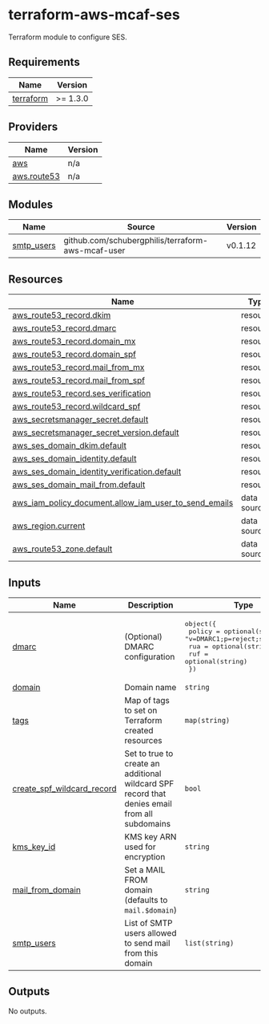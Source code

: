 # terraform-aws-mcaf-ses

Terraform module to configure SES.

<!--- BEGIN_TF_DOCS --->
## Requirements

| Name | Version |
|------|---------|
| <a name="requirement_terraform"></a> [terraform](#requirement\_terraform) | >= 1.3.0 |

## Providers

| Name | Version |
|------|---------|
| <a name="provider_aws"></a> [aws](#provider\_aws) | n/a |
| <a name="provider_aws.route53"></a> [aws.route53](#provider\_aws.route53) | n/a |

## Modules

| Name | Source | Version |
|------|--------|---------|
| <a name="module_smtp_users"></a> [smtp\_users](#module\_smtp\_users) | github.com/schubergphilis/terraform-aws-mcaf-user | v0.1.12 |

## Resources

| Name | Type |
|------|------|
| [aws_route53_record.dkim](https://registry.terraform.io/providers/hashicorp/aws/latest/docs/resources/route53_record) | resource |
| [aws_route53_record.dmarc](https://registry.terraform.io/providers/hashicorp/aws/latest/docs/resources/route53_record) | resource |
| [aws_route53_record.domain_mx](https://registry.terraform.io/providers/hashicorp/aws/latest/docs/resources/route53_record) | resource |
| [aws_route53_record.domain_spf](https://registry.terraform.io/providers/hashicorp/aws/latest/docs/resources/route53_record) | resource |
| [aws_route53_record.mail_from_mx](https://registry.terraform.io/providers/hashicorp/aws/latest/docs/resources/route53_record) | resource |
| [aws_route53_record.mail_from_spf](https://registry.terraform.io/providers/hashicorp/aws/latest/docs/resources/route53_record) | resource |
| [aws_route53_record.ses_verification](https://registry.terraform.io/providers/hashicorp/aws/latest/docs/resources/route53_record) | resource |
| [aws_route53_record.wildcard_spf](https://registry.terraform.io/providers/hashicorp/aws/latest/docs/resources/route53_record) | resource |
| [aws_secretsmanager_secret.default](https://registry.terraform.io/providers/hashicorp/aws/latest/docs/resources/secretsmanager_secret) | resource |
| [aws_secretsmanager_secret_version.default](https://registry.terraform.io/providers/hashicorp/aws/latest/docs/resources/secretsmanager_secret_version) | resource |
| [aws_ses_domain_dkim.default](https://registry.terraform.io/providers/hashicorp/aws/latest/docs/resources/ses_domain_dkim) | resource |
| [aws_ses_domain_identity.default](https://registry.terraform.io/providers/hashicorp/aws/latest/docs/resources/ses_domain_identity) | resource |
| [aws_ses_domain_identity_verification.default](https://registry.terraform.io/providers/hashicorp/aws/latest/docs/resources/ses_domain_identity_verification) | resource |
| [aws_ses_domain_mail_from.default](https://registry.terraform.io/providers/hashicorp/aws/latest/docs/resources/ses_domain_mail_from) | resource |
| [aws_iam_policy_document.allow_iam_user_to_send_emails](https://registry.terraform.io/providers/hashicorp/aws/latest/docs/data-sources/iam_policy_document) | data source |
| [aws_region.current](https://registry.terraform.io/providers/hashicorp/aws/latest/docs/data-sources/region) | data source |
| [aws_route53_zone.default](https://registry.terraform.io/providers/hashicorp/aws/latest/docs/data-sources/route53_zone) | data source |

## Inputs

| Name | Description | Type | Default | Required |
|------|-------------|------|---------|:--------:|
| <a name="input_dmarc"></a> [dmarc](#input\_dmarc) | (Optional) DMARC configuration | <pre>object({<br>    policy = optional(string, "v=DMARC1;p=reject;sp=reject")<br>    rua    = optional(string)<br>    ruf    = optional(string)<br>  })</pre> | n/a | yes |
| <a name="input_domain"></a> [domain](#input\_domain) | Domain name | `string` | n/a | yes |
| <a name="input_tags"></a> [tags](#input\_tags) | Map of tags to set on Terraform created resources | `map(string)` | n/a | yes |
| <a name="input_create_spf_wildcard_record"></a> [create\_spf\_wildcard\_record](#input\_create\_spf\_wildcard\_record) | Set to true to create an additional wildcard SPF record that denies email from all subdomains | `bool` | `true` | no |
| <a name="input_kms_key_id"></a> [kms\_key\_id](#input\_kms\_key\_id) | KMS key ARN used for encryption | `string` | `null` | no |
| <a name="input_mail_from_domain"></a> [mail\_from\_domain](#input\_mail\_from\_domain) | Set a MAIL FROM domain (defaults to `mail.$domain`) | `string` | `null` | no |
| <a name="input_smtp_users"></a> [smtp\_users](#input\_smtp\_users) | List of SMTP users allowed to send mail from this domain | `list(string)` | `[]` | no |

## Outputs

No outputs.

<!--- END_TF_DOCS --->
